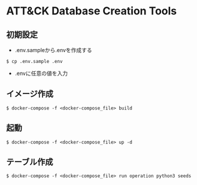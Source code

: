 # ATT&CK Database Creation Tools

## 初期設定
- .env.sampleから.envを作成する
```
$ cp .env.sample .env
```
- .envに任意の値を入力

## イメージ作成
```
$ docker-compose -f <docker-compose_file> build
```

## 起動
```
$ docker-compose -f <docker-compose_file> up -d
```

## テーブル作成
```
$ docker-compose -f <docker-compose_file> run operation python3 seeds
```
